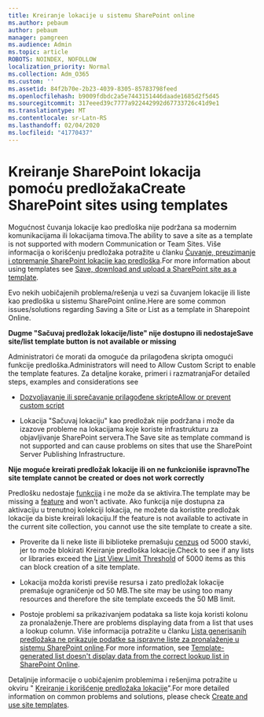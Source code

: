 ```yaml
---
title: Kreiranje lokacije u sistemu SharePoint online
ms.author: pebaum
author: pebaum
manager: pamgreen
ms.audience: Admin
ms.topic: article
ROBOTS: NOINDEX, NOFOLLOW
localization_priority: Normal
ms.collection: Adm_O365
ms.custom: ''
ms.assetid: 84f2b70e-2b23-4039-8305-85783798feed
ms.openlocfilehash: b9009fdbdc2a5e7443151446daade1685d2f5d45
ms.sourcegitcommit: 317eeed39c7777a922442992d67733726c41d9e1
ms.translationtype: MT
ms.contentlocale: sr-Latn-RS
ms.lasthandoff: 02/04/2020
ms.locfileid: "41770437"
---
```

# <a name="create-sharepoint-sites-using-templates"></a><span data-ttu-id="37d26-102">Kreiranje SharePoint lokacija pomoću predložaka</span><span class="sxs-lookup"><span data-stu-id="37d26-102">Create SharePoint sites using templates</span></span>

<span data-ttu-id="37d26-103">Mogućnost čuvanja lokacije kao predloška nije podržana sa modernim komunikacijama ili lokacijama timova.</span><span class="sxs-lookup"><span data-stu-id="37d26-103">The ability to save a site as a template is not supported with modern Communication or Team Sites.</span></span> <span data-ttu-id="37d26-104">Više informacija o korišćenju predložaka potražite u članku [Čuvanje, preuzimanje i otpremanje SharePoint lokacije kao predloška](https://docs.microsoft.com/sharepoint/dev/general-development/save-download-and-upload-a-sharepoint-site-as-a-template).</span><span class="sxs-lookup"><span data-stu-id="37d26-104">For more information about using templates see [Save, download and upload a SharePoint site as a template](https://docs.microsoft.com/sharepoint/dev/general-development/save-download-and-upload-a-sharepoint-site-as-a-template).</span></span>

<span data-ttu-id="37d26-105">Evo nekih uobičajenih problema/rešenja u vezi sa čuvanjem lokacije ili liste kao predloška u sistemu SharePoint online.</span><span class="sxs-lookup"><span data-stu-id="37d26-105">Here are some common issues/solutions regarding Saving a Site or List as a template in Sharepoint Online.</span></span> 

<span data-ttu-id="37d26-106">**Dugme "Sačuvaj predložak lokacije/liste" nije dostupno ili nedostaje**</span><span class="sxs-lookup"><span data-stu-id="37d26-106">**Save site/list template button is not available or missing**</span></span>

<span data-ttu-id="37d26-107">Administratori će morati da omoguće da prilagođena skripta omogući funkcije predloška.</span><span class="sxs-lookup"><span data-stu-id="37d26-107">Administrators will need to Allow Custom Script to enable the template features.</span></span> <span data-ttu-id="37d26-108">Za detaljne korake, primeri i razmatranja</span><span class="sxs-lookup"><span data-stu-id="37d26-108">For detailed steps, examples and considerations see</span></span> 

- [<span data-ttu-id="37d26-109">Dozvoljavanje ili sprečavanje prilagođene skripte</span><span class="sxs-lookup"><span data-stu-id="37d26-109">Allow or prevent custom script</span></span>](https://docs.microsoft.com/sharepoint/allow-or-prevent-custom-script)

- <span data-ttu-id="37d26-110">Lokacija "Sačuvaj lokaciju" kao predložak nije podržana i može da izazove probleme na lokacijama koje koriste infrastrukturu za objavljivanje SharePoint servera.</span><span class="sxs-lookup"><span data-stu-id="37d26-110">The Save site as template command is not supported and can cause problems on sites that use the SharePoint Server Publishing Infrastructure.</span></span>

<span data-ttu-id="37d26-111">**Nije moguće kreirati predložak lokacije ili on ne funkcioniše ispravno**</span><span class="sxs-lookup"><span data-stu-id="37d26-111">**The site template cannot be created or does not work correctly**</span></span>

<span data-ttu-id="37d26-112">Predlošku nedostaje [funkcija](https://social.technet.microsoft.com/wiki/contents/articles/14423.sharepoint-2013-existing-features-guid.aspx) i ne može da se aktivira.</span><span class="sxs-lookup"><span data-stu-id="37d26-112">The template may be missing a [feature](https://social.technet.microsoft.com/wiki/contents/articles/14423.sharepoint-2013-existing-features-guid.aspx) and won't activate.</span></span> <span data-ttu-id="37d26-113">Ako funkcija nije dostupna za aktivaciju u trenutnoj kolekciji lokacija, ne možete da koristite predložak lokacije da biste kreirali lokaciju.</span><span class="sxs-lookup"><span data-stu-id="37d26-113">If the feature is not available to activate in the current site collection, you cannot use the site template to create a site.</span></span>

- <span data-ttu-id="37d26-114">Proverite da li neke liste ili biblioteke premašuju [cenzus](https://support.office.com/article/Manage-large-lists-and-libraries-in-SharePoint-B8588DAE-9387-48C2-9248-C24122F07C59) od 5000 stavki, jer to može blokirati Kreiranje predloška lokacije.</span><span class="sxs-lookup"><span data-stu-id="37d26-114">Check to see if any lists or libraries exceed the [List View Limit Threshold](https://support.office.com/article/Manage-large-lists-and-libraries-in-SharePoint-B8588DAE-9387-48C2-9248-C24122F07C59) of 5000 items as this can block creation of a site template.</span></span>

- <span data-ttu-id="37d26-115">Lokacija možda koristi previše resursa i zato predložak lokacije premašuje ograničenje od 50 MB.</span><span class="sxs-lookup"><span data-stu-id="37d26-115">The site may be using too many resources and therefore the site template exceeds the 50 MB limit.</span></span>


- <span data-ttu-id="37d26-116">Postoje problemi sa prikazivanjem podataka sa liste koja koristi kolonu za pronalaženje.</span><span class="sxs-lookup"><span data-stu-id="37d26-116">There are problems displaying data from a list that uses a lookup column.</span></span> <span data-ttu-id="37d26-117">Više informacija potražite u članku [Lista generisanih predložaka ne prikazuje podatke sa ispravne liste za pronalaženje u sistemu SharePoint online](https://docs.microsoft.com/sharepoint/support/lists-and-libraries/template-generated-list-incorrect-data).</span><span class="sxs-lookup"><span data-stu-id="37d26-117">For more information, see [Template-generated list doesn't display data from the correct lookup list in SharePoint Online](https://docs.microsoft.com/sharepoint/support/lists-and-libraries/template-generated-list-incorrect-data).</span></span>

<span data-ttu-id="37d26-118">Detaljnije informacije o uobičajenim problemima i rešenjima potražite u okviru " [Kreiranje i korišćenje predložaka lokacije](https://support.office.com/article/Create-and-use-site-templates-60371B0F-00E0-4C49-A844-34759EBDD989)".</span><span class="sxs-lookup"><span data-stu-id="37d26-118">For more detailed information on common problems and solutions, please check [Create and use site templates](https://support.office.com/article/Create-and-use-site-templates-60371B0F-00E0-4C49-A844-34759EBDD989).</span></span>




